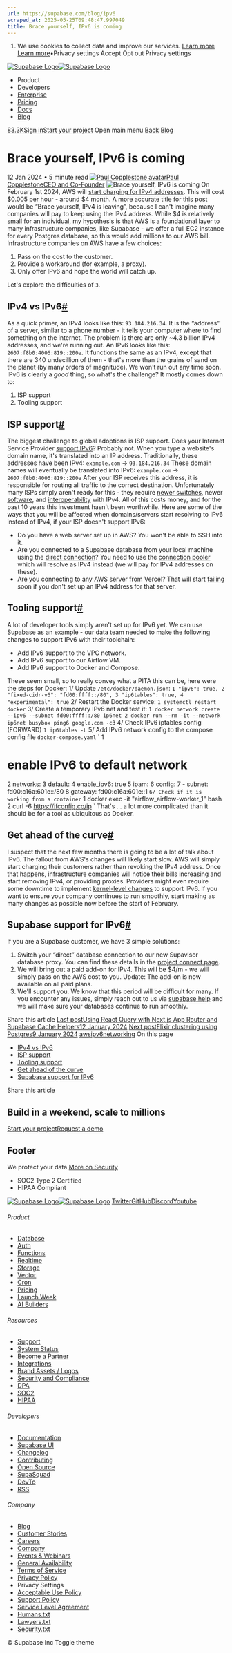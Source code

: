```yaml
---
url: https://supabase.com/blog/ipv6
scraped_at: 2025-05-25T09:48:47.997049
title: Brace yourself, IPv6 is coming
---
```


  1. We use cookies to collect data and improve our services. [Learn more](https://supabase.com/privacy#8-cookies-and-similar-technologies-used-on-our-european-services)
[Learn more](https://supabase.com/privacy#8-cookies-and-similar-technologies-used-on-our-european-services)•Privacy settings
Accept Opt out Privacy settings


[![Supabase Logo](https://supabase.com/_next/image?url=https%3A%2F%2Ffrontend-assets.supabase.com%2Fwww%2Fd218d9190b87%2F_next%2Fstatic%2Fmedia%2Fsupabase-logo-wordmark--light.daaeffd3.png&w=256&q=75&dpl=dpl_9xPTPeSUKoDuygMmT5sPj6DB4mgG)![Supabase Logo](https://supabase.com/_next/image?url=https%3A%2F%2Ffrontend-assets.supabase.com%2Fwww%2Fd218d9190b87%2F_next%2Fstatic%2Fmedia%2Fsupabase-logo-wordmark--dark.b36ebb5f.png&w=256&q=75&dpl=dpl_9xPTPeSUKoDuygMmT5sPj6DB4mgG)](https://supabase.com/)
  * Product 
  * Developers 
  * [Enterprise](https://supabase.com/enterprise)
  * [Pricing](https://supabase.com/pricing)
  * [Docs](https://supabase.com/docs)
  * [Blog](https://supabase.com/blog)


[83.3K](https://github.com/supabase/supabase)[Sign in](https://supabase.com/dashboard)[Start your project](https://supabase.com/dashboard)
Open main menu
[Back](https://supabase.com/blog)
[Blog](https://supabase.com/blog)
# Brace yourself, IPv6 is coming
12 Jan 2024
•
5 minute read
[![Paul Copplestone avatar](https://supabase.com/_next/image?url=https%3A%2F%2Fgithub.com%2Fkiwicopple.png&w=96&q=75&dpl=dpl_9xPTPeSUKoDuygMmT5sPj6DB4mgG)Paul CopplestoneCEO and Co-Founder](https://github.com/kiwicopple)
![Brace yourself, IPv6 is coming](https://supabase.com/_next/image?url=%2Fimages%2Fblog%2F2024%2Fipv6%2Fipv4-ipv6.png&w=3840&q=100&dpl=dpl_9xPTPeSUKoDuygMmT5sPj6DB4mgG)
On February 1st 2024, AWS will [start charging for IPv4 addresses](https://aws.amazon.com/blogs/aws/new-aws-public-ipv4-address-charge-public-ip-insights/). This will cost $0.005 per hour - around $4 month.
A more accurate title for this post would be “Brace yourself, IPv4 is leaving”, because I can't imagine many companies will pay to keep using the IPv4 address. While $4 is relatively small for an individual, my hypothesis is that AWS is a foundational layer to many infrastructure companies, like Supabase - we offer a full EC2 instance for every Postgres database, so this would add millions to our AWS bill.
Infrastructure companies on AWS have a few choices:
  1. Pass on the cost to the customer.
  2. Provide a workaround (for example, a proxy).
  3. Only offer IPv6 and hope the world will catch up.


Let's explore the difficulties of `3`.
## IPv4 vs IPv6[#](https://supabase.com/blog/ipv6#ipv4-vs-ipv6)
As a quick primer, an IPv4 looks like this: `93.184.216.34`. It is the “address” of a server, similar to a phone number - it tells your computer where to find something on the internet. The problem is there are only ~4.3 billion IPv4 addresses, and we're running out.
An IPv6 looks like this: `2607:f8b0:4006:819::200e`**.** It functions the same as an IPv4, except that there are 340 undecillion of them - that's more than the grains of sand on the planet (by many orders of magnitude). We won't run out any time soon.
IPv6 is clearly a _good_ thing, so what's the challenge? It mostly comes down to:
  1. ISP support
  2. Tooling support


## ISP support[#](https://supabase.com/blog/ipv6#isp-support)
The biggest challenge to global adoptions is ISP support. Does your Internet Service Provider [support IPv6](https://test-ipv6.com/)? Probably not.
When you type a website's domain name, it's translated into an IP address. Traditionally, these addresses have been IPv4:
`example.com` → `93.184.216.34`
These domain names will eventually be translated into IPv6:
`example.com` → `2607:f8b0:4006:819::200e`
After your ISP receives this address, it is responsible for routing all traffic to the correct destination. Unfortunately many ISPs simply aren't ready for this - they require [newer switches](https://networkengineering.stackexchange.com/questions/52847/how-to-check-if-switch-is-ipv6-fully-compatible), newer [software](https://serverfault.com/questions/470169/snat-in-ip6tables), and [interoperability](https://www.juniper.net/documentation/us/en/software/junos/is-is/topics/concept/ipv6-dual-stack-understanding.html) with IPv4. All of this costs money, and for the past 10 years this investment hasn't been worthwhile.
Here are some of the ways that you will be affected when domains/servers start resolving to IPv6 instead of IPv4, if your ISP doesn't support IPv6:
  * Do you have a web server set up in AWS? You won't be able to SSH into it.
  * Are you connected to a Supabase database from your local machine using the [direct connection](https://supabase.com/docs/guides/database/connecting-to-postgres#direct-connections)? You need to use the [connection pooler](https://supabase.com/docs/guides/database/connecting-to-postgres#connection-pooler) which will resolve as IPv4 instead (we will pay for IPv4 addresses on these).
  * Are you connecting to any AWS server from Vercel? That will start [failing](https://github.com/orgs/vercel/discussions/47) soon if you don't set up an IPv4 address for that server.


## Tooling support[#](https://supabase.com/blog/ipv6#tooling-support)
A lot of developer tools simply aren't set up for IPv6 yet. We can use Supabase as an example - our data team needed to make the following changes to support IPv6 with their toolchain:
  * Add IPv6 support to the VPC network.
  * Add IPv6 support to our Airflow VM.
  * Add IPv6 support to Docker and Compose.


These seem small, so to really convey what a PITA this can be, here were the steps for Docker:
1/ Update `/etc/docker/daemon.json`:
`
1
"ipv6": true,
2
"fixed-cidr-v6": "fd00:ffff::/80",
3
"ip6tables": true,
4
"experimental": true
`
2/ Restart the Docker service:
`
1
systemctl restart docker
`
3/ Create a temporary IPv6 net and test it:
`
1
docker network create --ipv6 --subnet fd00:ffff::/80 ip6net
2
docker run --rm -it --network ip6net busybox ping6 google.com -c3
`
4/ Check IPv6 iptables config (FORWARD)
`
1
ip6tables -L
`
5/ Add IPv6 network config to the compose config file `docker-compose.yaml`
`
1
# enable IPv6 to default network
2
networks:
3
 default:
4
  enable_ipv6: true
5
  ipam:
6
   config:
7
    - subnet: fd00:c16a:601e::/80
8
     gateway: fd00:c16a:601e::1
`
6/ Check if it is working from a container
`
1
docker exec -it "airflow_airflow-worker_1" bash
2
curl -6 https://ifconfig.co/ip
`
That's … a lot more complicated than it should be for a tool as ubiquitous as Docker.
## Get ahead of the curve[#](https://supabase.com/blog/ipv6#get-ahead-of-the-curve)
I suspect that the next few months there is going to be a lot of talk about IPv6.
The fallout from AWS's changes will likely start slow. AWS will simply start charging their customers rather than revoking the IPv4 address. Once that happens, infrastructure companies will notice their bills increasing and start removing IPv4, or providing proxies. Providers might even require some downtime to implement [kernel-level changes](https://github.com/supabase/postgres/pull/753/files) to support IPv6.
If you want to ensure your company continues to run smoothly, start making as many changes as possible now before the start of February.
## Supabase support for IPv6[#](https://supabase.com/blog/ipv6#supabase-support-for-ipv6)
If you are a Supabase customer, we have 3 simple solutions:
  1. Switch your “direct” database connection to our new Supavisor database proxy. You can find these details in the [project connect page](https://supabase.com/dashboard/project/_?showConnect=true).
  2. We will bring out a paid add-on for IPv4. This will be $4/m - we will simply pass on the AWS cost to you. Update: The add-on is now available on all paid plans.
  3. We'll support you. We know that this period will be difficult for many. If you encounter any issues, simply reach out to us via [supabase.help](https://supabase.help) and we will make sure your databases continue to run smoothly.


Share this article
[](https://twitter.com/intent/tweet?url=https%3A%2F%2Fsupabase.com%2Fblog%2Fipv6&text=Brace%20yourself%2C%20IPv6%20is%20coming)[](https://www.linkedin.com/shareArticle?url=https%3A%2F%2Fsupabase.com%2Fblog%2Fipv6&text=Brace%20yourself%2C%20IPv6%20is%20coming)[](https://news.ycombinator.com/submitlink?u=https%3A%2F%2Fsupabase.com%2Fblog%2Fipv6&t=Brace%20yourself%2C%20IPv6%20is%20coming)
[Last postUsing React Query with Next.js App Router and Supabase Cache Helpers12 January 2024](https://supabase.com/blog/react-query-nextjs-app-router-cache-helpers)
[Next postElixir clustering using Postgres9 January 2024](https://supabase.com/blog/elixir-clustering-using-postgres)
[aws](https://supabase.com/blog/tags/aws)[ipv6](https://supabase.com/blog/tags/ipv6)[networking](https://supabase.com/blog/tags/networking)
On this page
  * [IPv4 vs IPv6](https://supabase.com/blog/ipv6#ipv4-vs-ipv6)
  * [ISP support](https://supabase.com/blog/ipv6#isp-support)
  * [Tooling support](https://supabase.com/blog/ipv6#tooling-support)
  * [Get ahead of the curve](https://supabase.com/blog/ipv6#get-ahead-of-the-curve)
  * [Supabase support for IPv6](https://supabase.com/blog/ipv6#supabase-support-for-ipv6)


Share this article
[](https://twitter.com/intent/tweet?url=https%3A%2F%2Fsupabase.com%2Fblog%2Fipv6&text=Brace%20yourself%2C%20IPv6%20is%20coming)[](https://www.linkedin.com/shareArticle?url=https%3A%2F%2Fsupabase.com%2Fblog%2Fipv6&text=Brace%20yourself%2C%20IPv6%20is%20coming)[](https://news.ycombinator.com/submitlink?u=https%3A%2F%2Fsupabase.com%2Fblog%2Fipv6&t=Brace%20yourself%2C%20IPv6%20is%20coming)
## Build in a weekend, scale to millions
[Start your project](https://supabase.com/dashboard)[Request a demo](https://supabase.com/contact/sales)
## Footer
We protect your data.[More on Security](https://supabase.com/security)
  * SOC2 Type 2 Certified
  * HIPAA Compliant


[![Supabase Logo](https://supabase.com/_next/image?url=https%3A%2F%2Ffrontend-assets.supabase.com%2Fwww%2Fd218d9190b87%2F_next%2Fstatic%2Fmedia%2Fsupabase-logo-wordmark--light.daaeffd3.png&w=384&q=75&dpl=dpl_9xPTPeSUKoDuygMmT5sPj6DB4mgG)![Supabase Logo](https://supabase.com/_next/image?url=https%3A%2F%2Ffrontend-assets.supabase.com%2Fwww%2Fd218d9190b87%2F_next%2Fstatic%2Fmedia%2Fsupabase-logo-wordmark--dark.b36ebb5f.png&w=384&q=75&dpl=dpl_9xPTPeSUKoDuygMmT5sPj6DB4mgG)](https://supabase.com/)
[Twitter](https://twitter.com/supabase)[GitHub](https://github.com/supabase)[Discord](https://discord.supabase.com/)[Youtube](https://youtube.com/c/supabase)
###### Product
  * [Database](https://supabase.com/database)
  * [Auth](https://supabase.com/auth)
  * [Functions](https://supabase.com/edge-functions)
  * [Realtime](https://supabase.com/realtime)
  * [Storage](https://supabase.com/storage)
  * [Vector](https://supabase.com/modules/vector)
  * [Cron](https://supabase.com/modules/cron)
  * [Pricing](https://supabase.com/pricing)
  * [Launch Week](https://supabase.com/launch-week)
  * [AI Builders](https://supabase.com/solutions/ai-builders)


###### Resources
  * [Support](https://supabase.com/support)
  * [System Status](https://status.supabase.com/)
  * [Become a Partner](https://supabase.com/partners)
  * [Integrations](https://supabase.com/partners/integrations)
  * [Brand Assets / Logos](https://supabase.com/brand-assets)
  * [Security and Compliance](https://supabase.com/security)
  * [DPA](https://supabase.com/legal/dpa)
  * [SOC2](https://supabase.com/security)
  * [HIPAA](https://forms.supabase.com/hipaa2)


###### Developers
  * [Documentation](https://supabase.com/docs)
  * [Supabase UI](https://supabase.com/ui)
  * [Changelog](https://supabase.com/changelog)
  * [Contributing](https://github.com/supabase/supabase/blob/master/CONTRIBUTING.md)
  * [Open Source](https://supabase.com/open-source)
  * [SupaSquad](https://supabase.com/supasquad)
  * [DevTo](https://dev.to/supabase)
  * [RSS](https://supabase.com/rss.xml)


###### Company
  * [Blog](https://supabase.com/blog)
  * [Customer Stories](https://supabase.com/customers)
  * [Careers](https://supabase.com/careers)
  * [Company](https://supabase.com/company)
  * [Events & Webinars](https://supabase.com/events)
  * [General Availability](https://supabase.com/ga)
  * [Terms of Service](https://supabase.com/terms)
  * [Privacy Policy](https://supabase.com/privacy)
  * Privacy Settings
  * [Acceptable Use Policy](https://supabase.com/aup)
  * [Support Policy](https://supabase.com/support-policy)
  * [Service Level Agreement](https://supabase.com/sla)
  * [Humans.txt](https://supabase.com/humans.txt)
  * [Lawyers.txt](https://supabase.com/lawyers.txt)
  * [Security.txt](https://supabase.com/.well-known/security.txt)


© Supabase Inc
Toggle theme

